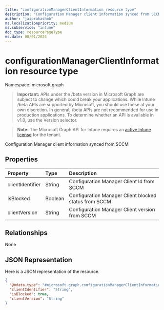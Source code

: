 ```yaml
---
title: "configurationManagerClientInformation resource type"
description: "Configuration Manager client information synced from SCCM"
author: "jaiprakashmb"
ms.localizationpriority: medium
ms.subservice: "intune"
doc_type: resourcePageType
ms.date: 08/01/2024
---
```


# configurationManagerClientInformation resource type

Namespace: microsoft.graph

> **Important:** APIs under the /beta version in Microsoft Graph are subject to change which could break your applications. While Intune /beta APIs are supported by Microsoft, you should use these at your own discretion. In general, /beta APIs are not recommended for use in production applications. To determine whether an API is available in v1.0, use the Version selector.

> **Note:** The Microsoft Graph API for Intune requires an [active Intune license](https://go.microsoft.com/fwlink/?linkid=839381) for the tenant.

Configuration Manager client information synced from SCCM

## Properties
|Property|Type|Description|
|:---|:---|:---|
|clientIdentifier|String|Configuration Manager Client Id from SCCM|
|isBlocked|Boolean|Configuration Manager Client blocked status from SCCM|
|clientVersion|String|Configuration Manager Client version from SCCM|

## Relationships
None

## JSON Representation
Here is a JSON representation of the resource.
<!-- {
  "blockType": "resource",
  "@odata.type": "microsoft.graph.configurationManagerClientInformation"
}
-->
``` json
{
  "@odata.type": "#microsoft.graph.configurationManagerClientInformation",
  "clientIdentifier": "String",
  "isBlocked": true,
  "clientVersion": "String"
}
```